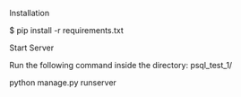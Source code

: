 Installation

$ pip install -r requirements.txt

Start Server

Run the following command inside the directory: psql_test_1/

python manage.py runserver
